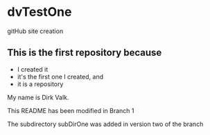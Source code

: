 # dvTestOne
gitHub site creation

## This is the first repository because
* I created it
* it's the first one I created, and 
* it is a repository

My name is Dirk Valk. 

This README has been modified in Branch 1

The subdirectory subDirOne was added in version two of the branch
